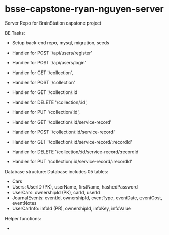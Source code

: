 # bsse-capstone-ryan-nguyen-server

Server Repo for BrainStation capstone project

BE Tasks:

- Setup back-end repo, mysql, migration, seeds
- Handler for POST '/api/users/register'
- Handler for POST '/api/users/login'

- Handler for GET '/collection',
- Handler for POST '/collection'

- Handler for GET '/collection/:id'
- Handler for DELETE '/collection/:id',
- Handler for PUT '/collection/:id',

- Handler for GET '/collection/:id/service-record'
- Handler for POST '/collection/:id/service-record'

- Handler for GET '/collection/:id/service-record/:recordId'
- Handler for DELETE '/collection/:id/service-record/:recordId'
- Handler for PUT '/collection/:id/service-record/:recordId'

Database structure:
Database includes 05 tables:

- Cars
- Users: UserID (PK), userName, firstName, hashedPassword
- UserCars: ownershipId (PK), carId, userId
- JournalEvents: eventId, ownershipId, eventType, eventDate, eventCost, eventNotes
- UserCarInfo: infoId (PR), ownershipId, infoKey, infoValue

Helper functions:

-
